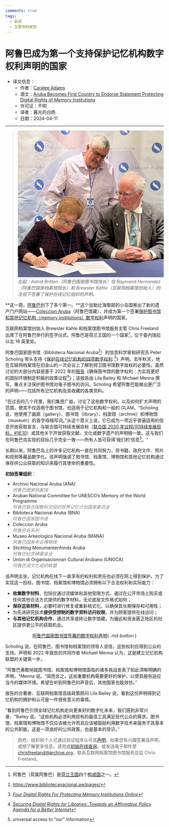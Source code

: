 ```yaml
---
comments: true
tags:
  - 新闻
  - 互联网档案馆
---
```


# 阿鲁巴成为第一个支持保护记忆机构数字权利声明的国家

- 译文信息：
    - 作者：[Caralee Adams](https://blog.archive.org/author/caraleeadams/)
    - 源文：[Aruba Becomes First Country to Endorse Statement Protecting Digital Rights of Memory Institutions](https://blog.archive.org/2024/04/09/aruba-becomes-first-country-to-endorse-statement-protecting-digital-rights-of-memory-institutions/)
    - 许可证：不明
    - 译者：暮光的白杨
    - 日期：2024-04-11

----

<style>
grey { color: grey }
</style>

> ![](./images/2024-04/Aruba%20signing%20ASTRID%202.jpg)<br />
> <em>左起：Astrid Britten（阿鲁巴国家图书馆馆长）在 Raymond Hernandez（阿鲁巴国家档案馆馆长）和 Brewster Kahle（互联网档案馆创始人）的注视下签署了保护在线记忆组织的声明。</em>

**这一周，[阿鲁巴]创下了多个第一。**这个加勒比海南部的小岛国推出了新的遗产门户网站——[Coleccion Aruba]（阿鲁巴馆藏），并成为第一个签署[保护图书馆和其他记忆机构（memory institutions）数字权利][rights]声明的国家。

[阿鲁巴]: https://en.wikipedia.org/wiki/Aruba
[Coleccion Aruba]: https://archive.org/details/aruba
[rights]: https://archive.org/details/four-digital-rights-for-protecting-memory-institutions-online

互联网档案馆创始人 Brewster Kahle 和档案馆图书馆服务主管 Chris Freeland 出席了在阿鲁巴举行的签字仪式，阿鲁巴是荷兰王国的一个国家[^nation]，位于委内瑞拉以北 18 英里处。

[^nation]: 阿鲁巴（荷属阿鲁巴）是[荷兰王国]四个[构成国]之一。

[荷兰王国]: https://en.wikipedia.org/wiki/Kingdom_of_the_Netherlands
[构成国]: https://en.wikipedia.org/wiki/Administrative_division

阿鲁巴国家图书馆（Biblioteca Nacional Aruba[^lib]）的信息科学家和研究员 Peter Scholing 带头支持《[保护在线记忆机构的四项数字权利][rights] [^en1]》声明。去年秋天，他在互联网档案馆在旧金山的一次会议上了解到捍卫图书馆数字版权的必要性。虽然讨论的大部分内容是基于 2022 年的[报告]《确保图书馆的数字权利：为实现更好的国际环境制定积极的政策议程[^en2]》；该报告由 Lila Bailey 和 Michael Menna 撰写，重点关注保护图书馆对电子图书的访问。Scholing 希望阿鲁巴能做出更广泛的声明——包括所有记忆机构及其收藏的各类资料。

[^lib]: <https://www.bibliotecanacional.aw/pages/>
[^en1]: [*Four Digital Rights For Protecting Memory Institutions Online*][rights]
[^en2]: [*Securing Digital Rights for Libraries: Towards an Affirmative Policy Agenda for a Better Internet*][报告]

[报告]: https://archive.org/details/bailey-menna-securing-digital-rights-for-libraries

”在过去的几个月里，我们集思广益，讨论了这些数字权利，以及如何扩大声明的范围，使其不仅适用于图书馆，也适用于记忆机构和一般的 GLAM，“Scholing 说，他使用了画廊（gallery）、图书馆（library）、档案馆（archive）和博物馆（museum）的首字母缩写词。”从这个意义上说，它已成为一项近乎普遍适用的信息开放获取宣言，与联合国可持续发展目标（[联合国 2030 年议程/可持续发展目标，#16.10][un1]）或其他关于开放获取文献、文化或数字遗产的声明相一致。这与我们在阿鲁巴岛实现的目标几乎完全一致——所有人皆可获得‘我们的’信息[^en3]。“

[un1]: https://sdgs.un.org/goals/goal16

[^en3]: universal access to “our” information

长期以来，阿鲁巴岛上的许多记忆机构一直在共同努力，将书籍、政府文件、照片和视频等藏品数字化。该声明强调了图书馆、档案馆、博物馆和其他记忆机构通过保存供公众获取的知识来履行其使命的重要性。

**初始签署组织**：

- Archivo Nacional Aruba (ANA)<br />
  <em><grey>阿鲁巴国家档案馆</grey></em>
- Aruban National Committee for UNESCO’s Memory of the World Programme<br />
  <em><grey>阿鲁巴联合国教科文组织世界记忆计划国家委员会</grey></em>
- Biblioteca Nacional Aruba (BNA)<br />
  <em><grey>阿鲁巴国家图书馆</grey></em>
- Coleccion Aruba<br />
  <em><grey>阿鲁巴岛系列</grey></em>
- Museo Arkeologico Nacional Aruba (MANA)<br />
  <em><grey>阿鲁巴国家考古博物馆</grey></em>
- Stichting Monumentenfonds Aruba<br />
  <em><grey>阿鲁巴纪念碑基金会</grey></em>
- Union di Organisacionnan Cultural Arubano (UNOCA)<br />
  <em><grey>阿鲁巴诺文化组织联盟</grey></em>

该声明主张，记忆机构在线下一直享有的权利和责任也必须在网上得到保护。为了实现这一目标，图书馆、档案馆和博物馆必须拥有以下合法权利和实际能力：

- **收集数字材料**，包括仅通过流媒体和其他受限方式、通过在公开市场上购买或任何其他合法方式提供的数字材料，无论底层文件格式如何；
- **保存这些材料**，必要时进行修复或重新格式化，以确保其长期保存和可用性；
- 为先进研究技术**提供受控制的数字资料访问权限**，并为顾客提供在线访问；
- **与其他记忆机构合作**，通过共享或转让数字馆藏，为偏远和资金匮乏地区的社区提供更公平的获取机会。

<center>

[阿鲁巴国家图书馆签署的数字权利声明](https://archive.org/details/digital-rights-statement-signed-by-national-library-of-aruba){ .md-button }

</center>

Scholing 说，在阿鲁巴，图书馆和档案馆的领导人坚信，这些权利应得到公众的支持。声明和 2022 年报告的共同作者 Michael Menna 认为，这是建立记忆机构联盟的关键第一步。

”阿鲁巴勇敢地就图书馆、档案馆和博物馆面临的诸多挑战发表了如此清晰明确的声明，“Menna 说。“简而言之，这些重要机构需要更好的保护，以使其服务适应当今的媒体环境。希望在听到阿鲁巴的声音后，其他国家也能效仿。”

报告的合著者、互联网档案馆高级政策顾问 Lila Bailey 说，看到这份声明得到记忆机构的拥护和认可是一件很有意义的事情。

”看到阿鲁巴引领全球记忆机构走向更美好的数字化未来，我们感到非常兴奋，“Bailey 说。“这些机构必须利用现有的最佳工具满足现代公众的需求。图书馆、档案馆和博物馆不仅应该被允许而且应该被鼓励利用数字技术来服务于其基本的公共职能，这是一项良好的公共政策，也是基本的常识。”

> 政府、组织和个人可通过验证程序认可该[声明][rights]。如果您有兴趣签署该声明，或想了解更多信息，请完成[初始在线查询]，或发送电子邮件至<chrisfreeland@archive.org>，联系互联网档案馆图书馆服务总监 Chris Freeland。

[初始在线查询]: https://forms.gle/CAHBjBto1NeNge3H9

